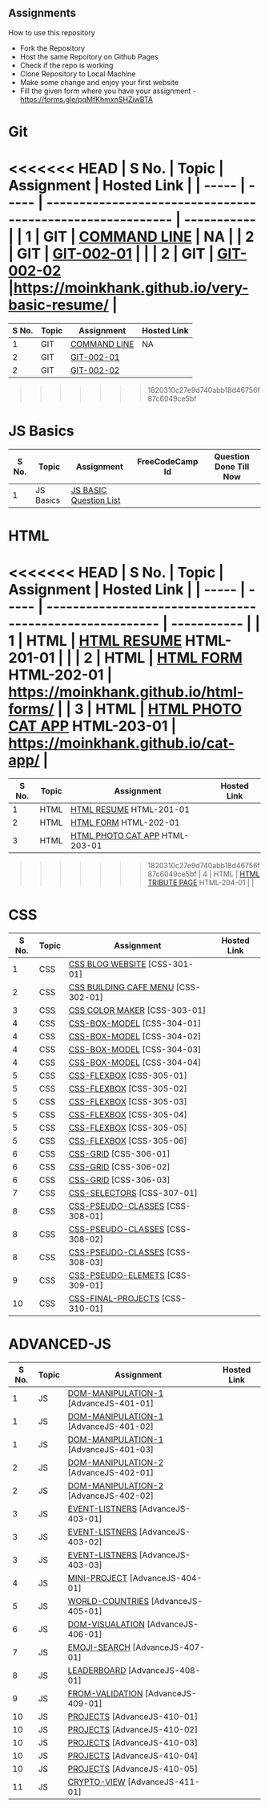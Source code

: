 ## Assignments

How to use this repository

- Fork the Repository
- Host the same Repoitory on Github Pages
- Check if the repo is working
- Clone Repository to Local Machine
- Make some change and enjoy your first website
- Fill the given form where you have your assignment - https://forms.gle/pqMfKhmxnSHZiwBTA

# Git

<<<<<<< HEAD
| S No. | Topic | Assignment                                                | Hosted Link |
| ----- | ----- | --------------------------------------------------------- | ----------- |
| 1     | GIT   | [COMMAND LINE](./0-Git/GIT-001-COMMANDLINE/ )            | NA          |
| 2     | GIT   | [GIT-002-01](./0-Git/GIT-002-GIT-PRACTICE/)              |             |
| 2     | GIT   | [GIT-002-02](./0-Git/GIT-002-GIT-PRACTICE/)              |https://moinkhank.github.io/very-basic-resume/             |
=======
| S No. | Topic | Assignment                                   | Hosted Link |
| ----- | ----- | -------------------------------------------- | ----------- |
| 1     | GIT   | [COMMAND LINE](./0-Git/GIT-001-COMMANDLINE/) | NA          |
| 2     | GIT   | [GIT-002-01](./0-Git/GIT-002-GIT-PRACTICE/)  |             |
| 2     | GIT   | [GIT-002-02](./0-Git/GIT-002-GIT-PRACTICE/)  |             |
>>>>>>> 1820310c27e9d740abb18d46756f87c6049ce5bf

# JS Basics

| S No. | Topic     | Assignment                               | FreeCodeCamp Id | Question Done Till Now |
| ----- | --------- | ---------------------------------------- | --------------- | ---------------------- |
| 1     | JS Basics | [JS BASIC Question List](./1-JS-BASICS/) |                 |                        |

# HTML

<<<<<<< HEAD
| S No. | Topic | Assignment                                              | Hosted Link |
| ----- | ----- | ------------------------------------------------------- | ----------- |
| 1     | HTML  | [HTML RESUME](./2-HTML/201-HTML-RESUME) HTML-201-01     |             |
| 2     | HTML  | [HTML FORM](./2-HTML/202-HTML-FORM/)  HTML-202-01                 | https://moinkhank.github.io/html-forms/            |
| 3     | HTML  | [HTML PHOTO CAT APP](./2-HTML/203-HTML-Photo-Cat-App/) HTML-203-01  |  https://moinkhank.github.io/cat-app/            |
=======
| S No. | Topic | Assignment                                                         | Hosted Link |
| ----- | ----- | ------------------------------------------------------------------ | ----------- |
| 1     | HTML  | [HTML RESUME](./2-HTML/201-HTML-RESUME) HTML-201-01                |             |
| 2     | HTML  | [HTML FORM](./2-HTML/202-HTML-FORM/) HTML-202-01                   |             |
| 3     | HTML  | [HTML PHOTO CAT APP](./2-HTML/203-HTML-Photo-Cat-App/) HTML-203-01 |             |
>>>>>>> 1820310c27e9d740abb18d46756f87c6049ce5bf
| 4     | HTML  | [HTML TRIBUTE PAGE](./2-HTML/204-HTML-TRIBUTE-PAGE/) HTML-204-01   |             |

# CSS

| S No. | Topic | Assignment                                                                 | Hosted Link |
| ----- | ----- | -------------------------------------------------------------------------- | ----------- |
| 1     | CSS   | [CSS BLOG WEBSITE](./3-CSS/301-CSS-BLOG-WEBSITE/) [CSS-301-01]             |             |
| 2     | CSS   | [CSS BUILDING CAFE MENU](./3-CSS/302-CSS-Building-Cafe-Menu/) [CSS-302-01] |             |
| 3     | CSS   | [CSS COLOR MAKER](./3-CSS/303-CSS-COLOR-MARKER/) [CSS-303-01]              |             |
| 4     | CSS   | [CSS-BOX-MODEL](./3-CSS/304-CSS-BOX-MODEL/) [CSS-304-01]                   |             |
| 4     | CSS   | [CSS-BOX-MODEL](./3-CSS/304-CSS-BOX-MODEL/) [CSS-304-02]                   |             |
| 4     | CSS   | [CSS-BOX-MODEL](./3-CSS/304-CSS-BOX-MODEL/) [CSS-304-03]                   |             |
| 4     | CSS   | [CSS-BOX-MODEL](./3-CSS/304-CSS-BOX-MODEL/) [CSS-304-04]                   |             |
| 5     | CSS   | [CSS-FLEXBOX](./3-CSS/305-CSS-Flexbox/) [CSS-305-01]                       |             |
| 5     | CSS   | [CSS-FLEXBOX](./3-CSS/305-CSS-Flexbox/) [CSS-305-02]                       |             |
| 5     | CSS   | [CSS-FLEXBOX](./3-CSS/305-CSS-Flexbox/) [CSS-305-03]                       |             |
| 5     | CSS   | [CSS-FLEXBOX](./3-CSS/305-CSS-Flexbox/) [CSS-305-04]                       |             |
| 5     | CSS   | [CSS-FLEXBOX](./3-CSS/305-CSS-Flexbox/) [CSS-305-05]                       |             |
| 5     | CSS   | [CSS-FLEXBOX](./3-CSS/305-CSS-Flexbox/) [CSS-305-06]                       |             |
| 6     | CSS   | [CSS-GRID](./3-CSS/306-CSS-Grid/) [CSS-306-01]                             |             |
| 6     | CSS   | [CSS-GRID](./3-CSS/306-CSS-Grid/) [CSS-306-02]                             |             |
| 6     | CSS   | [CSS-GRID](./3-CSS/306-CSS-Grid/) [CSS-306-03]                             |             |
| 7     | CSS   | [CSS-SELECTORS](./3-CSS/307-Advance-CSS-Selectors/) [CSS-307-01]           |             |
| 8     | CSS   | [CSS-PSEUDO-CLASSES](./3-CSS/308-CSS-Pseudo-Classes/) [CSS-308-01]         |             |
| 8     | CSS   | [CSS-PSEUDO-CLASSES](./3-CSS/308-CSS-Pseudo-Classes/) [CSS-308-02]         |             |
| 8     | CSS   | [CSS-PSEUDO-CLASSES](./3-CSS/308-CSS-Pseudo-Classes/) [CSS-308-03]         |             |
| 9     | CSS   | [CSS-PSEUDO-ELEMETS](./3-CSS/309-CSS-Pseudo-Elements/) [CSS-309-01]        |             |
| 10    | CSS   | [CSS-FINAL-PROJECTS](./3-CSS/310-Final-MCT-Projects/) [CSS-310-01]         |             |

# ADVANCED-JS

| S No. | Topic | Assignment                                                                                  | Hosted Link |
| ----- | ----- | ------------------------------------------------------------------------------------------- | ----------- |
| 1     | JS    | [DOM-MANIPULATION-1](./4-Advance-JS/401-DOM-Manipulation/) [AdvanceJS-401-01]               |             |
| 1     | JS    | [DOM-MANIPULATION-1](./4-Advance-JS/401-DOM-Manipulation/) [AdvanceJS-401-02]               |             |
| 1     | JS    | [DOM-MANIPULATION-1](./4-Advance-JS/401-DOM-Manipulation/) [AdvanceJS-401-03]               |             |
| 2     | JS    | [DOM-MANIPULATION-2](./4-Advance-JS/402-DOM-Manipulation/) [AdvanceJS-402-01]               |             |
| 2     | JS    | [DOM-MANIPULATION-2](./4-Advance-JS/402-DOM-Manipulation/) [AdvanceJS-402-02]               |             |
| 3     | JS    | [EVENT-LISTNERS](./4-Advance-JS/403-Event-Listeners/) [AdvanceJS-403-01]                    |             |
| 3     | JS    | [EVENT-LISTNERS](./4-Advance-JS/403-Event-Listeners/) [AdvanceJS-403-02]                    |             |
| 3     | JS    | [EVENT-LISTNERS](./4-Advance-JS/403-Event-Listeners/) [AdvanceJS-403-03]                    |             |
| 4     | JS    | [MINI-PROJECT](./4-Advance-JS/404-Mini-Project-Solar%20System/) [AdvanceJS-404-01]          |             |
| 5     | JS    | [WORLD-COUNTRIES](./4-Advance-JS/405-WorldCountries-Data-Visualization/) [AdvanceJS-405-01] |             |
| 6     | JS    | [DOM-VISUALATION](./4-Advance-JS/406-Data-visualization/) [AdvanceJS-406-01]                |             |
| 7     | JS    | [EMOJI-SEARCH](./4-Advance-JS/407-Emoji-search/) [AdvanceJS-407-01]                         |             |
| 8     | JS    | [LEADERBOARD](./4-Advance-JS/408-leaderboard/) [AdvanceJS-408-01]                           |             |
| 9     | JS    | [FROM-VALIDATION](./4-Advance-JS/409-form-validation/) [AdvanceJS-409-01]                   |             |
| 10    | JS    | [PROJECTS](./4-Advance-JS/410-Projects/) [AdvanceJS-410-01]                                 |             |
| 10    | JS    | [PROJECTS](./4-Advance-JS/410-Projects/) [AdvanceJS-410-02]                                 |             |
| 10    | JS    | [PROJECTS](./4-Advance-JS/410-Projects/) [AdvanceJS-410-03]                                 |             |
| 10    | JS    | [PROJECTS](./4-Advance-JS/410-Projects/) [AdvanceJS-410-04]                                 |             |
| 10    | JS    | [PROJECTS](./4-Advance-JS/410-Projects/) [AdvanceJS-410-05]                                 |             |
| 11    | JS    | [CRYPTO-VIEW](./4-Advance-JS/411-crypto-view/) [AdvanceJS-411-01]                           |             |
